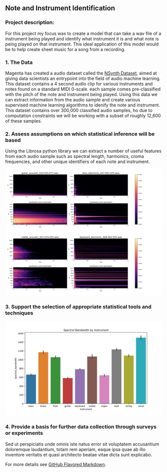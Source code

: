 ## Note and Instrument Identification

### Project description:

For this project my focus was to create a model that can take a wav file of a instrument being played and identify what instrument it is and what note is peing played on that instrument. This ideal application of this model would be to help create sheet music for a song from a recording. 

### 1. The Data

Magenta has created a audio dataset called the [NSynth Dataset](https://magenta.tensorflow.org/datasets/nsynth#note-qualities), aimed at giving data scientists an entrypoint into the field of audio machine learning. This dataset contains a 4 second audio clip for various instruments and notes found on a standard MIDI 0-scale. each sample comes pre-classified with the pitch of the note and instrument being played. Using this data we can extract information from the audio sample and create various supervised machine learning algorithms to idenify the note and instrument. This dataset contains over 300,000 classified audio samples, ho due to computation constraints we will be working with a subset of roughly 12,600 of these samples. 

### 2. Assess assumptions on which statistical inference will be based

Using the Librosa python library we can extract a number of useful features from each audio sample such as spectral length, harmonics, croma frequencies, and other unique identifiers of each note and instrument. 

<img src="images/guitar_bass_spec.png?raw=true"/>

<img src="images/mallet_keyboard_spec.png?raw=true"/>





### 3. Support the selection of appropriate statistical tools and techniques

<img src="images/spec_band.png?raw=true"/>

### 4. Provide a basis for further data collection through surveys or experiments

Sed ut perspiciatis unde omnis iste natus error sit voluptatem accusantium doloremque laudantium, totam rem aperiam, eaque ipsa quae ab illo inventore veritatis et quasi architecto beatae vitae dicta sunt explicabo. 

For more details see [GitHub Flavored Markdown](https://guides.github.com/features/mastering-markdown/).
